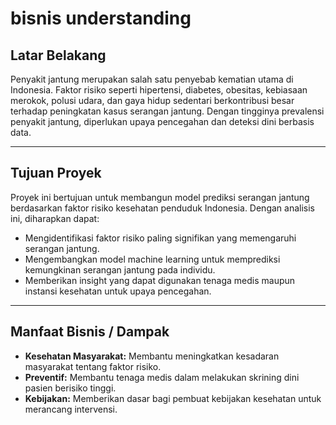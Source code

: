# bisnis understanding

## Latar Belakang
Penyakit jantung merupakan salah satu penyebab kematian utama di Indonesia. Faktor risiko seperti hipertensi, diabetes, obesitas, kebiasaan merokok, polusi udara, dan gaya hidup sedentari berkontribusi besar terhadap peningkatan kasus serangan jantung. Dengan tingginya prevalensi penyakit jantung, diperlukan upaya pencegahan dan deteksi dini berbasis data.

---

## Tujuan Proyek
Proyek ini bertujuan untuk membangun model prediksi serangan jantung berdasarkan faktor risiko kesehatan penduduk Indonesia. Dengan analisis ini, diharapkan dapat:
- Mengidentifikasi faktor risiko paling signifikan yang memengaruhi serangan jantung.
- Mengembangkan model machine learning untuk memprediksi kemungkinan serangan jantung pada individu.
- Memberikan insight yang dapat digunakan tenaga medis maupun instansi kesehatan untuk upaya pencegahan.

---
## Manfaat Bisnis / Dampak
- **Kesehatan Masyarakat:** Membantu meningkatkan kesadaran masyarakat tentang faktor risiko.
- **Preventif:** Membantu tenaga medis dalam melakukan skrining dini pasien berisiko tinggi.
- **Kebijakan:** Memberikan dasar bagi pembuat kebijakan kesehatan untuk merancang intervensi.
